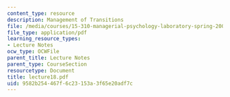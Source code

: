 ```yaml
---
content_type: resource
description: Management of Transitions
file: /media/courses/15-310-managerial-psychology-laboratory-spring-2003/9582b254467f6c23153a3f65e20adf7c_lecture18.pdf
file_type: application/pdf
learning_resource_types:
- Lecture Notes
ocw_type: OCWFile
parent_title: Lecture Notes
parent_type: CourseSection
resourcetype: Document
title: lecture18.pdf
uid: 9582b254-467f-6c23-153a-3f65e20adf7c
---
```

